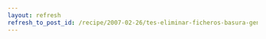 ```yaml
---
layout: refresh
refresh_to_post_id: /recipe/2007-02-26/tes-eliminar-ficheros-basura-generados-por-emacs
---
```

